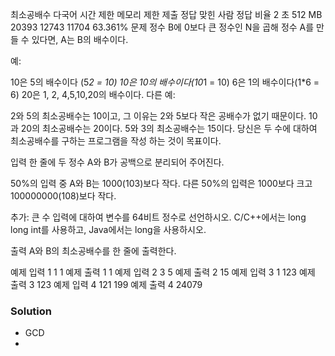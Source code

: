 최소공배수 다국어
시간 제한	메모리 제한	제출	정답	맞힌 사람	정답 비율
2 초	512 MB	20393	12743	11704	63.361%
문제
정수 B에 0보다 큰 정수인 N을 곱해 정수 A를 만들 수 있다면, A는 B의 배수이다.

예:

10은 5의 배수이다 (5*2 = 10)
10은 10의 배수이다(10*1 = 10)
6은 1의 배수이다(1*6 = 6)
20은 1, 2, 4,5,10,20의 배수이다.
다른 예:

2와 5의 최소공배수는 10이고, 그 이유는 2와 5보다 작은 공배수가 없기 때문이다.
10과 20의 최소공배수는 20이다.
5와 3의 최소공배수는 15이다.
당신은 두 수에 대하여 최소공배수를 구하는 프로그램을 작성 하는 것이 목표이다.

입력
한 줄에 두 정수 A와 B가 공백으로 분리되어 주어진다.

50%의 입력 중 A와 B는 1000(103)보다 작다. 다른 50%의 입력은 1000보다 크고 100000000(108)보다 작다.

추가: 큰 수 입력에 대하여 변수를 64비트 정수로 선언하시오. C/C++에서는 long long int를 사용하고, Java에서는 long을 사용하시오.

출력
A와 B의 최소공배수를 한 줄에 출력한다.

예제 입력 1 
1 1
예제 출력 1 
1
예제 입력 2 
3 5
예제 출력 2 
15
예제 입력 3 
1 123
예제 출력 3 
123
예제 입력 4 
121 199
예제 출력 4 
24079

### Solution
- GCD
- 